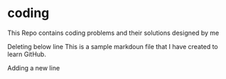 # coding
This Repo contains coding problems and their solutions designed by me

Deleting below line
This is a sample markdoun file that I have created to learn GitHub.


Adding a new line

